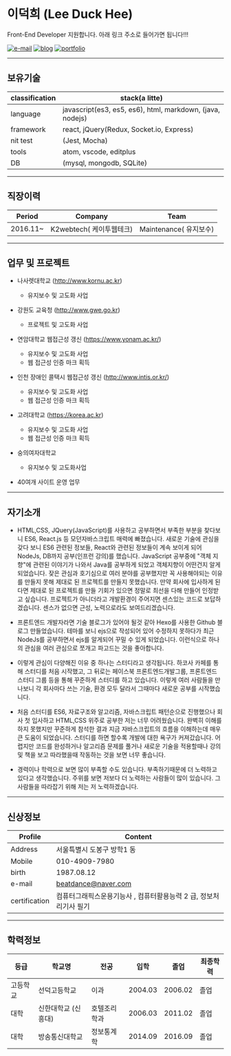 # 이덕희 (Lee Duck Hee)

Front-End Developer 지원합니다. 아래 링크 주소로 들어가면 됩니다!!!

[![e-mail](https://img.shields.io/badge/email-beatdance%40naver.com-blue.svg)](mailto:beatdance@naver.com)
[![blog](https://img.shields.io/badge/blog-shldhee.github.io-lightgrey.svg)](http://shldhee.github.io/)
[![portfolio](https://img.shields.io/badge/portfolio-bbaki.ivryo.net-brightgreen.svg)](http://bbaki.ivyro.net/bbaki)

---

## 보유기술

| classification | stack(a litte)                           |
| -------------- | ------------------------------- |
| language       | javascript(es3, es5, es6), html, markdown,  (java, nodejs)|
| framework      | react, jQuery(Redux, Socket.io, Express)                           |
| nit test  | (Jest, Mocha)                           |
| tools          | atom, vscode, editplus          |
| DB          | (mysql, mongodb, SQLite)          |   |   |

---

## 직장이력

| Period   | Company                  | Team                   |
| -------- | ------------------------ | ---------------------- |
| 2016.11~ | K2webtech( 케이투웹테크) | Maintenance( 유지보수) |

---

## 업무 및 프로젝트

* 나사렛대학교 (http://www.kornu.ac.kr)
  - 유지보수 및 고도화 사업

* 강원도 교육청 (http://www.gwe.go.kr)
  - 프로젝트 및 고도화 사업

* 연암대학교 웹접근성 갱신 (https://www.yonam.ac.kr/)
  - 유지보수 및 고도화 사업
  - 웹 접근성 인증 마크 획득

* 인천 장애인 콜택시 웹접근성 갱신 (http://www.intis.or.kr/)
  - 유지보수 및 고도화 사업
  - 웹 접근성 인증 마크 획득

* 고려대학교 (https://korea.ac.kr)
  - 유지보수 및 고도화 사업
  - 웹 접근성 인증 마크 획득

* 숭의여자대학교
  - 유지보수 및 고도화사업

* 40여개 사이트 운영 업무

---

## 자기소개

* HTML,CSS, JQuery(JavaScript)를 사용하고 공부하면서 부족한 부분을 찾다보니
ES6, React.js 등 모던자바스크립트 매력에 빠졌습니다.
새로운 기술에 관심을 갖다 보니 ES6 관련된 정보들, React와 관련된 정보들이 계속 보이게 되어 NodeJs, DB까지 공부(인프런 강의)를 했습니다.
JavaScript 공부중에 "객체 지향"에 관련된 이야기가 나와서 Java를 공부하게 되었고 객체지향이 어떤건지 알게 되었습니다.
잦은 관심과 호기심으로 여러 분야를 공부했지만 꼭 사용해야되는 이유를 만들지 못해 제대로 된 프로젝트를 만들지 못했습니다.
만약 회사에 입사하게 된다면 제대로 된 프로젝트를 만들 기회가 있으면 정말로 최선을 다해 만들어 인정받고 싶습니다.
프로젝트가 아니더라고 개발환경이 주어지면 센스있는 코드로 보답하겠습니다. 센스가 없으면 근성, 노력으로라도 보여드리겠습니다.


* 프론트엔드 개발자라면 기술 블로그가 있어야 될것 같아 Hexo를 사용한 Github 블로그 만들었습니다.
테마를 보니 ejs으로 작성되어 있어 수정하지 못하다가 최근 NodeJs를 공부하면서 ejs를 알게되어 꾸밀 수 있게 되었습니다.
이런식으로 하나의 관심을 여러 관심으로 쪼개고 파고드는 것을 좋아합니다.


* 이렇게 관심이 다양해진 이유 중 하나는 스터디라고 생각됩니다.
하코사 카페를 통해 스터디를 처음 시작했고, 그 뒤로는 페이스북 프론트엔드개발그룹, 프론트엔드 스터디 그룹 등을 통해 꾸준하게 스터디를 하고 있습니다. 이렇게 여러 사람들을 만나보니 각 회사마다 쓰는 기술, 환경 모두 달라서 그때마다 새로운 공부를 시작했습니다.


* 처음 스터디를 ES6, 자료구조와 알고리즘, 자바스크립트 패턴순으로 진행했으나 회사 첫 입사하고 HTML,CSS 위주로 공부한 저는 너무 어려웠습니다.  완벽히 이해를 하지 못했지만 꾸준하게 참석한 결과 지금 자바스크립트의 흐름을 이해하는데 매우 큰 도움이 되었습니다. 스터디를 하면 할수록 개발에 대한 욕구가 커져갔습니다. 어렵지만 코드를 완성하거나 알고리즘 문제를 풀거나 새로운 기술을 적용할때나 강의 및 책을 보고 따라했을때 작동하는 것을 보면 너무 좋습니다.


* 경력이나 학력으로 보면 많이 부족할 수도 있습니다. 부족하기때문에 더 노력하고 있다고 생각했습니다.
주위를 보면 저보다 더 노력하는 사람들이 많이 있습니다.
그 사람들을 따라잡기 위해 저는 저 노력하겠습니다.

---

## 신상정보

| Profile       | Content                                        |
| ------------- | ---------------------------------------------- |
| Address       | 서울특별시 도봉구 방학1 동                     |
| Mobile        | 010-4909-7980                                  |
| birth         | 1987.08.12                                     |
| e-mail        | beatdance@naver.com                            |
| certification | 컴퓨터그래픽스운용기능사 , 컴퓨터활용능력 2 급, 정보처리기사 필기 |

---

## 학력정보

| 등급     | 학교명              | 전공         | 입학    | 졸업    | 최종학력 |
| -------- | ------------------- | ------------ | ------- | ------- | -------- |
| 고등학교 | 선덕고등학교        | 이과         | 2004.03 | 2006.02 | 졸업     |
| 대학     | 신한대학교 (신흥대) | 호텔조리학과 | 2006.03 | 2011.02 | 졸업     |  |  |  |  |
| 대학     | 방송통신대학교      | 정보통계학   | 2014.09 | 2016.09 | 졸업     |
